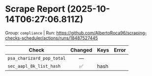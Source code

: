 # Scrape Report (2025-10-14T06:27:06.811Z)

Group: `compliance`  |  Run: https://github.com/AlbertoRoca96/scraping-checks-scheduler/actions/runs/18487527445

| Check | Changed | Keys | Error |
|---|:---:|:--|:--|
| `psa_charizard_pop_total` | — |  |  |
| `sec_aapl_8k_list_hash` | ✅ | hash |  |
